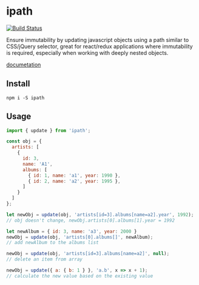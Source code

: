 # ipath

[![Build Status](https://travis-ci.org/ln613/ipath.svg?branch=master)](https://travis-ci.org/ln613/ipath)

Ensure immutability by updating javascript objects using a path similar to CSS/jQuery selector, great for react/redux applications where immutability is required, especially when working with deeply nested objects.

[documetation](https://ln613.gitbooks.io/ipath/)

## Install

`npm i -S ipath`

## Usage

```js
import { update } from 'ipath';

const obj = {
  artists: [
    {
      id: 3,
      name: 'A1',
      albums: [
        { id: 1, name: 'a1', year: 1990 },
        { id: 2, name: 'a2', year: 1995 },
      ]
    }
  ]
};

let newObj = update(obj, 'artists[id=3].albums[name=a2].year', 1992);
// obj doesn't change, newObj.artists[0].albums[1].year = 1992

let newAlbum = { id: 3, name: 'a3', year: 2000 }
newObj = update(obj, 'artists[0].albums[]', newAlbum);
// add newAlbum to the albums list

newObj = update(obj, 'artists[id=3].albums[name=a2]', null);
// delete an item from array

newObj = update({ a: { b: 1 } }, 'a.b', x => x + 1);
// calculate the new value based on the existing value
```
